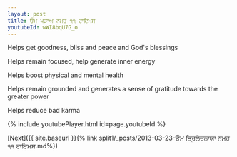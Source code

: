 ```yaml
---
layout: post
title: ਓਮ ਪੜਾਅ ਨਮਹ ੧੧ ਟਾਇਮਸ
youtubeId: wWI8bqU7G_o
---
```

 
 
Helps get goodness, bliss and peace and God's blessings
 
Helps remain focused, help generate inner energy 
 
Helps boost physical and mental health 
 
Helps remain grounded and generates a sense of gratitude towards the greater power 
 
Helps reduce bad karma
 
 
 
 


{% include youtubePlayer.html id=page.youtubeId %}
 
[Next]({{ site.baseurl }}{% link  split1/_posts/2013-03-23-ਓਮ ਤ੍ਰਿਲੋਚਨਾਯਾ ਨਮਹ ੧੧ ਟਾਇਮਸ.md%})
 
